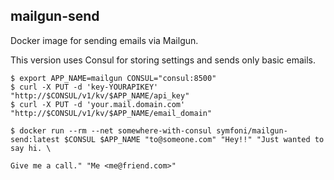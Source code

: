 mailgun-send
------------

Docker image for sending emails via Mailgun. 

This version uses Consul for storing settings and sends only basic emails.

```
$ export APP_NAME=mailgun CONSUL="consul:8500"
$ curl -X PUT -d 'key-YOURAPIKEY' "http://$CONSUL/v1/kv/$APP_NAME/api_key"
$ curl -X PUT -d 'your.mail.domain.com' "http://$CONSUL/v1/kv/$APP_NAME/email_domain"
```

```
$ docker run --rm --net somewhere-with-consul symfoni/mailgun-send:latest $CONSUL $APP_NAME "to@someone.com" "Hey!!" "Just wanted to say hi. \

Give me a call." "Me <me@friend.com>"
```
